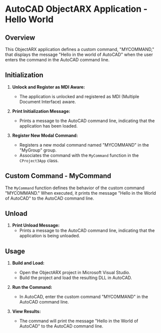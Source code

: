 # AutoCAD ObjectARX Application - Hello World

## Overview

This ObjectARX application defines a custom command, "MYCOMMAND," that displays the message "Hello <Name> in the world of AutoCAD" when the user enters the command in the AutoCAD command line.

## Initialization

1. **Unlock and Register as MDI Aware:**
   - The application is unlocked and registered as MDI (Multiple Document Interface) aware.

2. **Print Initialization Message:**
   - Prints a message to the AutoCAD command line, indicating that the application has been loaded.

3. **Register New Modal Command:**
   - Registers a new modal command named "MYCOMMAND" in the "MyGroup" group.
   - Associates the command with the `MyCommand` function in the `CProject3App` class.

## Custom Command - MyCommand

The `MyCommand` function defines the behavior of the custom command "MYCOMMAND." When executed, it prints the message "Hello in the World of AutoCAD" to the AutoCAD command line.

## Unload

1. **Print Unload Message:**
   - Prints a message to the AutoCAD command line, indicating that the application is being unloaded.

## Usage

1. **Build and Load:**
   - Open the ObjectARX project in Microsoft Visual Studio.
   - Build the project and load the resulting DLL in AutoCAD.

2. **Run the Command:**
   - In AutoCAD, enter the custom command "MYCOMMAND" in the AutoCAD command line.

3. **View Results:**
   - The command will print the message "Hello in the World of AutoCAD" to the AutoCAD command line.
